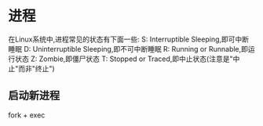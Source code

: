 # 进程

在Linux系统中,进程常见的状态有下面一些:
S:          Interruptible Sleeping,即可中断睡眠
D:          Uninterruptible Sleeping,即不可中断睡眠
R:          Running or Runnable,即运行状态
Z:          Zombie,即僵尸状态
T:          Stopped or Traced,即中止状态(注意是"中止"而非"终止")

## 启动新进程

fork + exec
